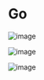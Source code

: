 # Go

![image](https://user-images.githubusercontent.com/31891276/136121038-572250bf-9849-4e80-8137-41be433be49f.png)

![image](https://user-images.githubusercontent.com/31891276/136123476-bfeff082-e9ec-48a0-ba04-21c3fd3e4d9e.png)

![image](https://user-images.githubusercontent.com/31891276/136123591-360b14bb-cfc9-427e-ac2f-ca7fcce94fee.png)


